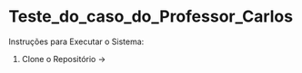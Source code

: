 # Teste_do_caso_do_Professor_Carlos

Instruções para Executar o Sistema:
1. Clone o Repositório -> 
